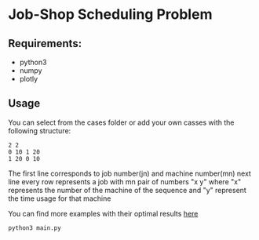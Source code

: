 # Job-Shop Scheduling Problem

## Requirements: 
- python3
- numpy
- plotly

## Usage
You can select from the cases folder or add your own casses with the following structure:

    2 2
    0 10 1 20
    1 20 0 10

The first line corresponds to job number(jn) and machine number(mn)
next line every row represents a job with mn pair of numbers "x y"
where "x" represents the number of the machine of the sequence and "y" represent the time usage for that machine

You can find more examples with their optimal results [here](https://github.com/tamy0612/JSPLIB)

    python3 main.py